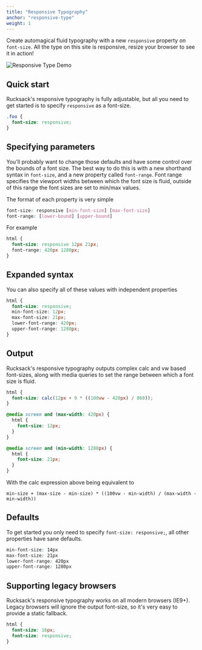 ```yaml
---
title: "Responsive Typography"
anchor: "responsive-type"
weight: 1
---
```


Create automagical fluid typography with a new `responsive` property on `font-size`. All the type on this site is responsive, resize your browser to see it in action!

![Responsive Type Demo][demo]

## Quick start
Rucksack's responsive typography is fully adjustable, but all you need to get started is to specify `responsive` as a font-size.

```css
.foo {
  font-size: responsive;
}
```

## Specifying parameters
You'll probably want to change those defaults and have some control over the bounds of a font size. The best way to do this is with a new shorthand syntax in `font-size`, and a new property called `font-range`. Font range specifies the viewport widths between which the font size is fluid, outside of this range the font sizes are set to min/max values.

The format of each property is very simple
```css
font-size: responsive [min-font-size] [max-font-size]
font-range: [lower-bound] [upper-bound]
```

For example
```css
html {
  font-size: responsive 12px 21px;
  font-range: 420px 1280px;
}
```

## Expanded syntax
You can also specify all of these values with independent properties
```css
html {
  font-size: responsive;
  min-font-size: 12px;
  max-font-size: 21px;
  lower-font-range: 420px;
  upper-font-range: 1280px;
}
```

## Output
Rucksack's responsive typography outputs complex calc and vw based font-sizes, along with media queries to set the range between which a font size is fluid.
```css
html {
  font-size: calc(12px + 9 * ((100vw - 420px) / 860));
}

@media screen and (max-width: 420px) {
  html {
    font-size: 12px;
  }
}

@media screen and (min-width: 1280px) {
  html {
    font-size: 21px;
  }
}
```

With the calc expression above being equivalent to

`min-size + (max-size - min-size) * ((100vw - min-width) / (max-width - min-width))`

## Defaults
To get started you only need to specify `font-size: responsive;`, all other properties have sane defaults.
```css
min-font-size: 14px
max-font-size: 21px
lower-font-range: 420px
upper-font-range: 1280px
```

## Supporting legacy browsers
Rucksack's responsive typography works on all modern browsers (IE9+). Legacy browsers will ignore the output font-size, so it's very easy to provide a static fallback.
```css
html {
  font-size: 16px;
  font-size: responsive;
}
```


[PostCSS]: https://github.com/postcss/postcss
[calc-polyfill]: https://github.com/closingtag/calc-polyfill
[respond]: https://github.com/scottjehl/Respond
[vminpoly]: https://github.com/saabi/vminpoly
[demo]: http://simplaio.github.io/rucksack/img/type-demo.gif
